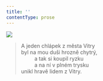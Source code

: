 ```yaml
---
title: ''
contentType: prose
---
```


![](../Images/054.jpg)

> A jeden chlápek z města Vitry  
> byl na mou duši hrozně chytrý,  
>          a tak si koupil ryzku  
>          a na ní v plném trysku  
> unikl hravě lidem z Vitry.
